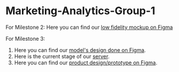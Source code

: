 # Marketing-Analytics-Group-1
For Milestone 2: Here you can find our [low fidelity mockup on Figma](https://www.figma.com/file/3i32kaCPGlayWl35ObDuo3/Lo-fi-Mock-up-for-Marketing-Analytics-App?node-id=0%3A1&t=WkQkH1iixi7ewcfF-0)


For Milestone 3: 
1) Here you can find our [model's design done on Figma](https://www.figma.com/file/3i32kaCPGlayWl35ObDuo3/Lo-fi-Mock-up-for-Marketing-Analytics-App?node-id=48%3A115&t=WkQkH1iixi7ewcfF-0).
2) Here is the current stage of our [server](https://targetify-app.herokuapp.com).
3) Here you can find our [product design/prototype on Figma](https://www.figma.com/file/3i32kaCPGlayWl35ObDuo3/Lo-fi-Mock-up-for-Marketing-Analytics-App?node-id=56%3A115&t=nWjkBQmdrVDkeV6P-0).
